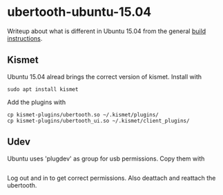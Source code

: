 # ubertooth-ubuntu-15.04
Writeup about what is different in Ubuntu 15.04 from the general [build instructions](https://github.com/greatscottgadgets/ubertooth/wiki/Build-Guide).

## Kismet
Ubuntu 15.04 alread brings the correct version of kismet.
Install with
```
sudo apt install kismet
```

Add the plugins with
```
cp kismet-plugins/ubertooth.so ~/.kismet/plugins/
cp kismet-plugins/ubertooth_ui.so ~/.kismet/client_plugins/
```

## Udev
Ubuntu uses 'plugdev' as group for usb permissions. Copy them with
```sudo cp 40-ubertooth.rules /etc/udev/rules.d/
```
Log out and in to get correct permissions.
Also deattach and reattach the ubertooth. 
